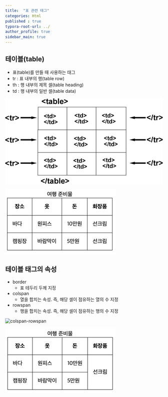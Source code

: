 ```yaml
---
title:  "표 관련 태그"
categories: Html
published : true
typora-root-url: ../
author_profile: true
sidebar_main: true
---
```

## 테이블(table)
- 표(table)를 만들 때 사용하는 태그
- tr : 표 내부의 행(table row)
- th : 행 내부의 제목 셀(table heading)
- td : 행 내부의 일반 셀(table data)

![tabletag](/images/2023-07-31-Table/tabletag.gif)

<script src="https://gist.github.com/qwp0/6e1bf31d85f032a7ffb30109f0b5327e.js"></script>

<img src="/images/2023-07-31-Table/table.png" alt="table" style="zoom:50%;" />

## 테이블 태그의 속성

- border
  - 표 테두리 두께 지정
- colspan
  - 열을 합치는 속성. 즉, 해당 셀이 점유하는 열의 수 지정 
- rowspan
  - 행을 합치는 속성. 즉, 해당 셀이 점유하는 행의 수 지정

![colspan-rowspan](/images/2023-07-31-표관련태그/colspan-rowspan.png)

<script src="https://gist.github.com/qwp0/4bc4300be0111d53bb281ad995802545.js"></script>

<img src="/images/2023-07-31-Table/rowspan-0866763.png" alt="rowspan" style="zoom:50%;" />